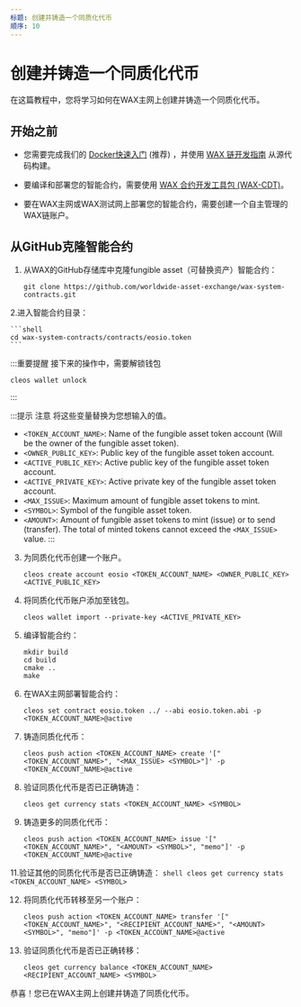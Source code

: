 ```yaml
---
标题: 创建并铸造一个同质化代币
顺序: 10
---
```


# 创建并铸造一个同质化代币

在这篇教程中，您将学习如何在WAX主网上创建并铸造一个同质化代币。

## 开始之前

* 您需要完成我们的 [Docker快速入门](/build/dapp-development/docker-setup/) (推荐) ，并使用 [WAX 链开发指南](/build/dapp-development/) 从源代码构建。

* 要编译和部署您的智能合约，需要使用 [WAX 合约开发工具包 (WAX-CDT)](/build/dapp-development/wax-cdt/)。

* 要在WAX主网或WAX测试网上部署您的智能合约，需要创建一个自主管理的WAX链账户。

## 从GitHub克隆智能合约

1. 从WAX的GitHub存储库中克隆fungible asset（可替换资产）智能合约：

    ```shell
    git clone https://github.com/worldwide-asset-exchange/wax-system-contracts.git
    ```

2.进入智能合约目录：

    ```shell
    cd wax-system-contracts/contracts/eosio.token
    ```

:::重要提醒
接下来的操作中，需要解锁钱包
```shell
cleos wallet unlock
```
:::

:::提示 注意
将这些变量替换为您想输入的值。
- `<TOKEN_ACCOUNT_NAME>`: Name of the fungible asset token account (Will be the owner of the fungible asset token).
- `<OWNER_PUBLIC_KEY>`: Public key of the fungible asset token account.
- `<ACTIVE_PUBLIC_KEY>`: Active public key of the fungible asset token account.
- `<ACTIVE_PRIVATE_KEY>`: Active private key of the fungible asset token account.
- `<MAX_ISSUE>`: Maximum amount of fungible asset tokens to mint.
- `<SYMBOL>`: Symbol of the fungible asset token.
- `<AMOUNT>`: Amount of fungible asset tokens to mint (issue) or to send (transfer). The total of minted tokens cannot exceed the `<MAX_ISSUE>` value.
:::


3. 为同质化代币创建一个账户。

     ```shell
    cleos create account eosio <TOKEN_ACCOUNT_NAME> <OWNER_PUBLIC_KEY> <ACTIVE_PUBLIC_KEY>
    ```

5. 将同质化代币账户添加至钱包。

    ```shell
    cleos wallet import --private-key <ACTIVE_PRIVATE_KEY>
    ```

6. 编译智能合约：

    ```shell
    mkdir build
    cd build
    cmake ..
    make
    ```
7. 在WAX主网部署智能合约：

    ```shell
    cleos set contract eosio.token ../ --abi eosio.token.abi -p <TOKEN_ACCOUNT_NAME>@active
    ```
8. 铸造同质化代币：

    ```shell
    cleos push action <TOKEN_ACCOUNT_NAME> create '["<TOKEN_ACCOUNT_NAME>", "<MAX_ISSUE> <SYMBOL>"]' -p <TOKEN_ACCOUNT_NAME>@active
    ```

9. 验证同质化代币是否已正确铸造：
    ```shell
    cleos get currency stats <TOKEN_ACCOUNT_NAME> <SYMBOL>
    ```
10. 铸造更多的同质化代币：

    ```shell
    cleos push action <TOKEN_ACCOUNT_NAME> issue '["<TOKEN_ACCOUNT_NAME>", "<AMOUNT> <SYMBOL>", "memo"]' -p <TOKEN_ACCOUNT_NAME>@active
    ```
11.验证其他的同质化代币是否已正确铸造：
    ```shell
    cleos get currency stats <TOKEN_ACCOUNT_NAME> <SYMBOL>
    ```

12. 将同质化代币转移至另一个账户：

     ```shell
    cleos push action <TOKEN_ACCOUNT_NAME> transfer '["<TOKEN_ACCOUNT_NAME>", "<RECIPIENT_ACCOUNT_NAME>", "<AMOUNT> <SYMBOL>", "memo"]' -p <TOKEN_ACCOUNT_NAME>@active
    ```
  
14. 验证同质化代币是否已正确转移：

     ```shell  
    cleos get currency balance <TOKEN_ACCOUNT_NAME> <RECIPIENT_ACCOUNT_NAME> <SYMBOL>
    ```

恭喜！您已在WAX主网上创建并铸造了同质化代币。
